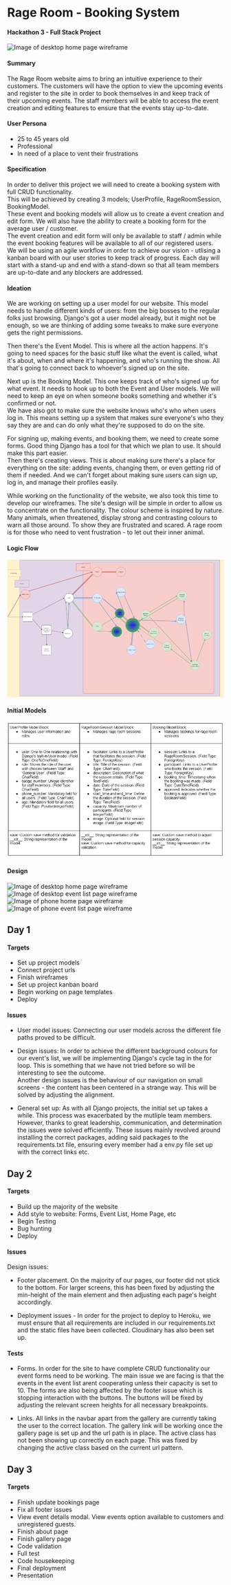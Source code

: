 # Rage Room - Booking System   
#### Hackathon 3 - Full Stack Project   

![Image of desktop home page wireframe](static/images/Web%201920%20–%201.png)

#### Summary  
The Rage Room website aims to bring an intuitive experience to their customers. The customers will have the option to view the upcoming events and register to the site in order to book themselves in and keep track of their upcoming events. The staff members will be able to access the event creation and editing features to ensure that the events stay up-to-date.  

#### User Persona  
- 25 to 45 years old
- Professional
- In need of a place to vent their frustrations  

#### Specification   
In order to deliver this project we will need to create a booking system with full CRUD functionality.  
This will be achieved by creating 3 models; UserProfile, RageRoomSession, BookingModel.  
These event and booking models will allow us to create a event creation and edit form. We will also have the ability to create a booking form for the average user / customer.  
The event creation and edit form will only be available to staff / admin while the event booking features will be available to all of our registered users.  
We will be using an agile workflow in order to achieve our vision - utlising a kanban board with our user stories to keep track of progress. Each day will start with a stand-up and end with a stand-down so that all team members are up-to-date and any blockers are addressed.

#### Ideation
We are working on setting up a user model for our website. This model needs to handle different kinds of users: from the big bosses to the regular folks just browsing. Django's got a user model already, but it might not be enough, so we are thinking of adding some tweaks to make sure everyone gets the right permissions.  

Then there's the Event Model. This is where all the action happens. It's going to need spaces for the basic stuff like what the event is called, what it's about, when and where it's happening, and who's running the show. All that's going to connect back to whoever's signed up on the site.  

Next up is the Booking Model. This one keeps track of who's signed up for what event. It needs to hook up to both the Event and User models. We will need to keep an eye on when someone books something and whether it's confirmed or not.  
We have also got to make sure the website knows who's who when users log in. This means setting up a system that makes sure everyone's who they say they are and can do only what they're supposed to do on the site.  

For signing up, making events, and booking them, we need to create some forms. Good thing Django has a tool for that which we plan to use. It should make this part easier.  
Then there's creating views. This is about making sure there's a place for everything on the site: adding events, changing them, or even getting rid of them if needed. And we can't forget about making sure users can sign up, log in, and manage their profiles easily.  

While working on the functionality of the website, we also took this time to develop our wireframes. The site's design will be simple in order to allow us to concentrate on the functionality. The colour scheme is inspired by nature. Many animals, when threatened, display strong and contrasting colours to warn all those around. To show they are frustrated and scared. A rage room is for those who need to vent frustration - to let out their inner animal.  

#### Logic Flow
![Image of logic flow diagram](static/images/logic-flow.png)

#### Initial Models
![Image of Initial Model designs](static/images/models.png)

#### Design
![Image of desktop home page wireframe](static/images/Web%201920%20–%201.png)
![Image of desktop event list page wireframe](static/images/Web%201920%20–%208.png)
![Image of phone home page wireframe](static/images/iPhone%2014,%2013,%2012%20–%201.png)
![Image of phone event list page wireframe](static/images/Web%201920%20–%208.png)
  
    
## Day 1 
#### Targets
- Set up project models
- Connect project urls
- Finish wireframes
- Set up project kanban board
- Begin working on page templates
- Deploy

#### Issues
- User model issues: Connecting our user models across the different file paths proved to be difficult. 
  
- Design issues: In order to achieve the different background colours for our event's list, we will be implementing Django's cycle tag in the for loop. This is something that we have not tried before so will be interesting to see the outcome.  
Another design issues is the behaviour of our navigation on small screens - the content has been centered in a strange way. This will be solved by adjusting the alignment.

- General set up: As with all Django projects, the initial set up takes a while. This process was exacerbated by the mutliple team members. However, thanks to great leadership, communication, and determination the issues were solved efficiently. These issues mainly revolved around installing the correct packages, adding said packages to the requirements.txt file, ensuring every member had a env.py file set up with the correct links etc.   


## Day 2
#### Targets
- Build up the majority of the website
- Add style to website: Forms, Event List, Home Page, etc
- Begin Testing 
- Bug hunting
- Deploy

#### Issues
Design issues:
- Footer placement. On the majority of our pages, our footer did not stick to the bottom. For larger screens, this has been fixed by adjusting the min-height of the main element and then adjusting each page's height accordingly.  

- Deployment issues - In order for the project to deploy to Heroku, we must ensure that all requirements are included in our requirements.txt and the static files have been collected. Cloudinary has also been set up.

#### Tests
- Forms. In order for the site to have complete CRUD functionality our event forms need to be working. The main issue we are facing is that the events in the event list arent cooperating unless their capacity is set to 10. The forms are also being affected by the footer issue which is stopping interaction with the buttons. The buttons will be fixed by adjusting the relevant screen heights for all necessary breakpoints.  

- Links. All links in the navbar apart from the gallery are currently taking the user to the correct location. The gallery link will be working once the gallery page is set up and the url path is in place. The active class has not been showing up correctly on each page. This was fixed by changing the active class based on the current url pattern.  


## Day 3  
#### Targets  
- Finish update bookings page
- Fix all footer issues
- View event details modal. View events option available to customers and unregistered guests.
- Finish about page  
- Finish gallery page  
- Code validation
- Full test 
- Code housekeeping 
- Final deployment
- Presentation 